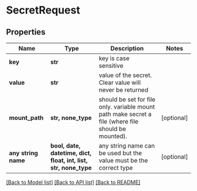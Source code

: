 # SecretRequest


## Properties
Name | Type | Description | Notes
------------ | ------------- | ------------- | -------------
**key** | **str** | key is case sensitive | 
**value** | **str** | value of the secret. Clear value will never be returned | 
**mount_path** | **str, none_type** | should be set for file only. variable mount path make secret a file (where file should be mounted). | [optional] 
**any string name** | **bool, date, datetime, dict, float, int, list, str, none_type** | any string name can be used but the value must be the correct type | [optional]

[[Back to Model list]](../README.md#documentation-for-models) [[Back to API list]](../README.md#documentation-for-api-endpoints) [[Back to README]](../README.md)


